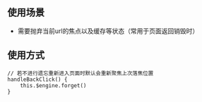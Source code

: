 ## 使用场景
* 需要抛弃当前url的焦点以及缓存等状态（常用于页面返回销毁时）
## 使用方式
```
// 若不进行遗忘重新进入页面时默认会重新聚焦上次落焦位置
handleBackClick() {
    this.$engine.forget()
}
```